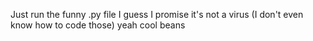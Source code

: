 Just run the funny .py file I guess
I promise it's not a virus (I don't even know how to code those)
yeah cool beans
